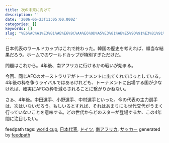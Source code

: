```yaml
---
title: 次の未来に向けて
description: ''
date: '2006-06-23T11:05:00.000Z'
categories: []
keywords: []
slug: "%E6%AC%A1%E3%81%AE%E6%9C%AA%E6%9D%A5%E3%81%AB%E5%90%91%E3%81%91%E3%81%A6"
---
```

日本代表のワールドカップはこれで終わった。韓国の歴史を考えれば、順当な結果だろう。ホームでのワールドカップが特別すぎただけだ。  
  
問題はこれから。4年後、南アフリカに行けるかの戦いが始まる。  
  
今回、同じAFCのオーストラリアがトーナメントに出てくれてほっとしている。4年後の枠を争うライバルではあるけれども、トーナメントに出場する国が少なければ、確実にAFCの枠を減らされることに繋がりかねない。  
  
さぁ、4年後。中田選手、小野選手、中村選手といった、今の代表の主力選手は、次はいないだろう。もしいるとすれば、それはあまりにも世代交代がうまく行っていないことを意味する。どの世代からどのスターが登場するか、この4年間に注目したい。

feedpath tags: [world cup](http://feedpath.jp/search/index.csp?search_text=world+cup), [日本代表](http://feedpath.jp/search/index.csp?search_text=%E6%97%A5%E6%9C%AC%E4%BB%A3%E8%A1%A8), [ドイツ](http://feedpath.jp/search/index.csp?search_text=%E3%83%89%E3%82%A4%E3%83%84), [南アフリカ](http://feedpath.jp/search/index.csp?search_text=%E5%8D%97%E3%82%A2%E3%83%95%E3%83%AA%E3%82%AB), [サッカー](http://feedpath.jp/search/index.csp?search_text=%E3%82%B5%E3%83%83%E3%82%AB%E3%83%BC) generated by [feedpath](http://technorati.jp/tag/feedpath)